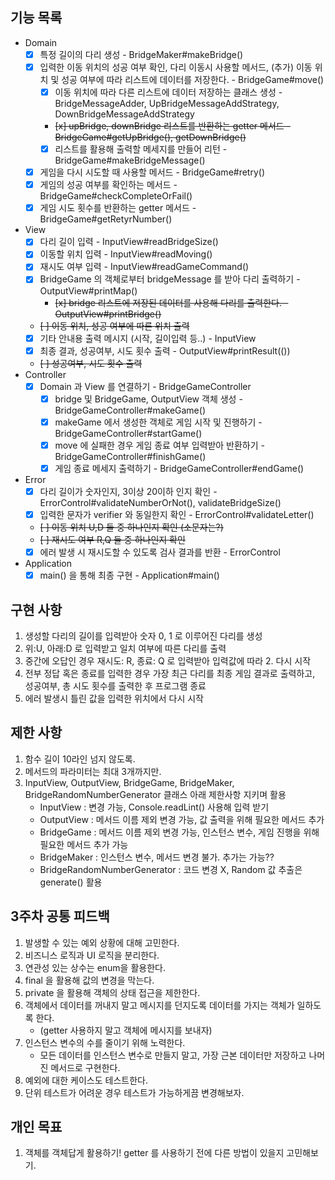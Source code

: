 ## 기능 목록
- Domain
  - [x] 특정 길이의 다리 생성 - BridgeMaker#makeBridge()
  - [x] 입력한 이동 위치의 성공 여부 확인, 다리 이동시 사용할 메서드, (추가) 이동 위치 및 성공 여부에 따라 리스트에 데이터를 저장한다. - BridgeGame#move()
    - [x] 이동 위치에 따라 다른 리스트에 데이터 저장하는 클래스 생성 - BridgeMessageAdder, UpBridgeMessageAddStrategy, DownBridgeMessageAddStrategy
    - ~~[x] upBridge, downBridge 리스트를 반환하는 getter 메서드 - BridgeGame#getUpBridge(), getDownBridge()~~
    - [x] 리스트를 활용해 출력할 메세지를 만들어 리턴 - BridgeGame#makeBridgeMessage()
  - [x] 게임을 다시 시도할 때 사용할 메서드 - BridgeGame#retry()
  - [x] 게임의 성공 여부를 확인하는 메서드 - BridgeGame#checkCompleteOrFail()
  - [x] 게임 시도 횟수를 반환하는 getter 메서드 - BridgeGame#getRetyrNumber()
- View
  - [x] 다리 길이 입력 - InputView#readBridgeSize()
  - [x] 이동할 위치 입력 - InputView#readMoving()
  - [x] 재시도 여부 입력 - InputView#readGameCommand()
  - [x] BridgeGame 의 객체로부터 bridgeMessage 를 받아 다리 출력하기 - OutputView#printMap()
    - ~~[x] bridge 리스트에 저장된 데이터를 사용해 다리를 출력한다. - OutputView#printBridge()~~
  - ~~[ ] 이동 위치, 성공 여부에 따른 위치 출력~~
  - [x] 기타 안내용 출력 메시지 (시작, 길이입력 등..) - InputView
  - [x] 최종 결과, 성공여부, 시도 횟수 출력 - OutputView#printResult(())
  - ~~[ ] 성공여부, 시도 횟수 출력~~
- Controller
  - [x] Domain 과 View 를 연결하기  - BridgeGameController
    - [x] bridge 및 BridgeGame, OutputView 객체 생성 - BridgeGameController#makeGame()
    - [x] makeGame 에서 생성한 객체로 게임 시작 및 진행하기 - BridgeGameController#startGame()
    - [x] move 에 실패한 경우 게임 종료 여부 입력받아 반환하기 - BridgeGameController#finishGame()
    - [x] 게임 종료 메세지 출력하기 - BridgeGameController#endGame()
- Error
  - [x] 다리 길이가 숫자인지, 3이상 20이하 인지 확인 - ErrorControl#validateNumberOrNot(), validateBridgeSize()
  - [x] 입력한 문자가 verifier 와 동일한지 확인 - ErrorControl#validateLetter()
  - ~~[ ] 이동 위치 U,D 둘 중 하나인지 확인 (소문자는?)~~
  - ~~[ ] 재시도 여부 R,Q 둘 중 하나인지 확인~~
  - [x] 에러 발생 시 재시도할 수 있도록 검사 결과를 반환 - ErrorControl
- Application
  - [x] main() 을 통해 최종 구현 - Application#main() 

## 구현 사항
1. 생성할 다리의 길이를 입력받아 숫자 0, 1 로 이루어진 다리를 생성
2. 위:U, 아래:D 로 입력받고 일치 여부에 따른 다리를 출력
3. 중간에 오답인 경우 재시도: R, 종료: Q 로 입력받아 입력값에 따라 2. 다시 시작
4. 전부 정답 혹은 종료를 입력한 경우 가장 최근 다리를 최종 게임 결과로 출력하고, 성공여부, 총 시도 횟수를 출력한 후 프로그램 종료
5. 에러 발생시 틀린 값을 입력한 위치에서 다시 시작

## 제한 사항
1. 함수 길이 10라인 넘지 않도록.
2. 메서드의 파라미터는 최대 3개까지만.
3. InputView, OutputView, BridgeGame, BridgeMaker, BridgeRandomNumberGenerator 클래스 아래 제한사항 지키며 활용
   - InputView : 변경 가능, Console.readLint() 사용해 입력 받기
   - OutputView : 메서드 이름 제외 변경 가능, 값 출력을 위해 필요한 메서드 추가
   - BridgeGame : 메서드 이름 제외 변경 가능, 인스턴스 변수, 게임 진행을 위해 필요한 메서드 추가 가능
   - BridgeMaker : 인스턴스 변수, 메서드 변경 불가. 추가는 가능??
   - BridgeRandomNumberGenerator : 코드 변경 X, Random 값 추출은 generate() 활용

## 3주차 공통 피드백
1. 발생할 수 있는 예외 상황에 대해 고민한다.
2. 비즈니스 로직과 UI 로직을 분리한다.
3. 연관성 있는 상수는 enum을 활용한다.
4. final 을 활용해 값의 변경을 막는다.
5. private 을 활용해 객체의 상태 접근을 제한한다.
6. 객체에서 데이터를 꺼내지 말고 메시지를 던지도록 데이터를 가지는 객체가 일하도록 한다.
   - (getter 사용하지 말고 객체에 메시지를 보내자)
7. 인스턴스 변수의 수를 줄이기 위해 노력한다.
   - 모든 데이터를 인스턴스 변수로 만들지 말고, 가장 근본 데이터만 저장하고 나머진 메서드로 구현한다.
8. 예외에 대한 케이스도 테스트한다.
9. 단위 테스트가 어려운 경우 테스트가 가능하게끔 변경해보자.

## 개인 목표
1. 객체를 객체답게 활용하기! getter 를 사용하기 전에 다른 방법이 있을지 고민해보기.